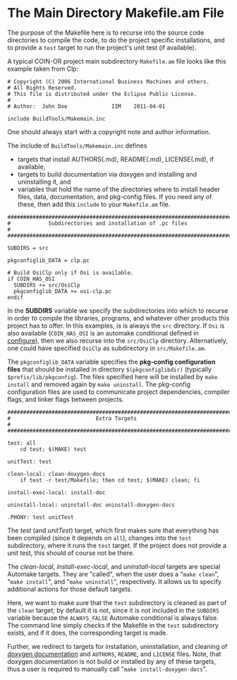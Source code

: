 # The Main Directory Makefile.am File

The purpose of the Makefile here is to recurse into the source code directories to compile the code, to do the project specific installations, and to provide a `test` target to run the project's unit test (if available).

A typical COIN-OR project main subdirectory `Makefile.am` file looks like this example taken from Clp:
```
# Copyright (C) 2006 International Business Machines and others.
# All Rights Reserved.
# This file is distributed under the Eclipse Public License.
#
# Author:  John Doe              IIM    2011-04-01

include BuildTools/Makemain.inc
```

One should always start with a copyright note and author information.

The include of `BuildTools/Makemain.inc` defines
* targets that install AUTHORS(.md), README(.md), LICENSE(.md), if available,
* targets to build documentation via doxygen and installing and uninstalling it, and
* variables that hold the name of the directories where to install header files, data, documentation, and pkg-config files.
If you need any of these, then add this `include` to your `Makefile.am` file.

```
########################################################################
#            Subdirectories and installation of .pc files              #
########################################################################

SUBDIRS = src

pkgconfiglib_DATA = clp.pc

# Build OsiClp only if Osi is available.
if COIN_HAS_OSI
  SUBDIRS += src/OsiClp
  pkgconfiglib_DATA += osi-clp.pc
endif
```

In the **SUBDIRS** variable we specify the subdirectories into which to recurse in order to compile the libraries, programs, and whatever other products this project has to offer.
In this examples, is is always the `src` directory.
If `Osi` is also available (`COIN_HAS_OSI` is an automake conditional defined in [configure](./configure)), then we also recurse into the `src/OsiClp` directory.
Alternatively, one could have specified `OsiClp` as subdirectory in `src/Makefile.am`.

The `pkgconfiglib_DATA` variable specifies the **pkg-config configuration files** that should be installed in directory `$(pkgconfiglibdir)` (typically `$prefix/lib/pkgconfig`).
The files specified here will be installed by `make install` and removed again by `make uninstall`.
The pkg-config configuration files are used to communicate project dependencies, compiler flags, and linker flags between projects.


```
########################################################################
#                           Extra Targets                              #
########################################################################

test: all
	cd test; $(MAKE) test

unitTest: test

clean-local: clean-doxygen-docs
	if test -r test/Makefile; then cd test; $(MAKE) clean; fi

install-exec-local: install-doc

uninstall-local: uninstall-doc uninstall-doxygen-docs

.PHONY: test unitTest
```

The *test* (and *unitTest*) target, which first makes sure that everything has been compiled (since it depends on `all`), changes into the `test` subdirectory, where it runs the `test` target.
If the project does not provide a unit test, this should of course not be there.

The *clean-local*, *install-exec-local*, and *uninstall-local* targets are special Automake targets.
They are "called", when the user does a "`make clean`", "`make install`", and "`make uninstall`", respectively.
It allows us to specify additional actions for those default targets.

Here, we want to make sure that the `test` subdirectory is cleaned as part of the `clean` target; by default it is not, since it is not included in the `SUBDIRS` variable because the `ALWAYS_FALSE` Automake conditional is always false.
The command line simply checks if the Makefile in the `test` subdirectory exists, and if it does, the corresponding target is made.

Further, we redirect to targets for installation, uninstallation, and cleaning of [doxygen documentation](./doxygen) and `AUTHORS`, `README`, and `LICENSE` files.
Note, that doxygen documentation is not build or installed by any of these targets, thus a user is required to manually call "`make install-doxygen-docs`".
